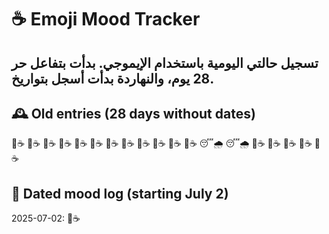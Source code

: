 # ☕️ Emoji Mood Tracker
تسجيل حالتي اليومية باستخدام الإيموجي. بدأت بتفاعل حر 28 يوم، والنهاردة بدأت أسجل بتواريخ.
---
## 🕰️ Old entries (28 days without dates)

🙂☕️
🙂☕️
🙂☕️
🙂☕️
🙂☕️
🙂☕️
🙂☕️
🙂☕️
🙂☕️
🙂☕️
🙂☕️
🙂☕️
😴🌧️
😴🌧️
🙂☕️
🙂☕️
🙂☕️
🙂☕️
🙂☕️

## 📅 Dated mood log (starting July 2)

2025-07-02: 🙂☕️  


